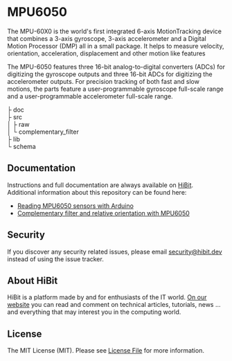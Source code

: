 # MPU6050
The MPU-60X0 is the world's first integrated 6-axis MotionTracking device that combines a 3-axis gyroscope, 3-axis accelerometer and a Digital Motion Processor (DMP) all in a small package. It helps to measure velocity, orientation, acceleration, displacement and other motion like features

The MPU-6050 features three 16-bit analog-to-digital converters (ADCs) for digitizing the gyroscope outputs and three 16-bit ADCs for digitizing the accelerometer outputs. For precision tracking of both fast and slow motions, the parts feature a user-programmable gyroscope full-scale range and a user-programmable accelerometer full-scale range.
  
├ doc  
├ src  
│  ├ raw  
│  └ complementary_filter  
├ lib  
└ schema  

## Documentation
Instructions and full documentation are always available on [HiBit](https://www.hibit.dev).  
Additional information about this repository can be found here:
- [Reading MPU6050 sensors with Arduino](https://www.hibit.dev/posts/87/reading-mpu6050-sensors-with-arduino)
- [Complementary filter and relative orientation with MPU6050](https://www.hibit.dev/posts/92/reading-mpu6050-sensors-with-arduino)

## Security
If you discover any security related issues, please email security@hibit.dev instead of using the issue tracker.

## About HiBit
HiBit is a platform made by and for enthusiasts of the IT world. [On our website](https://www.hibit.dev) you can read and comment on technical articles, tutorials, news ... and everything that may interest you in the computing world.

## License
The MIT License (MIT). Please see [License File](LICENSE) for more information.
